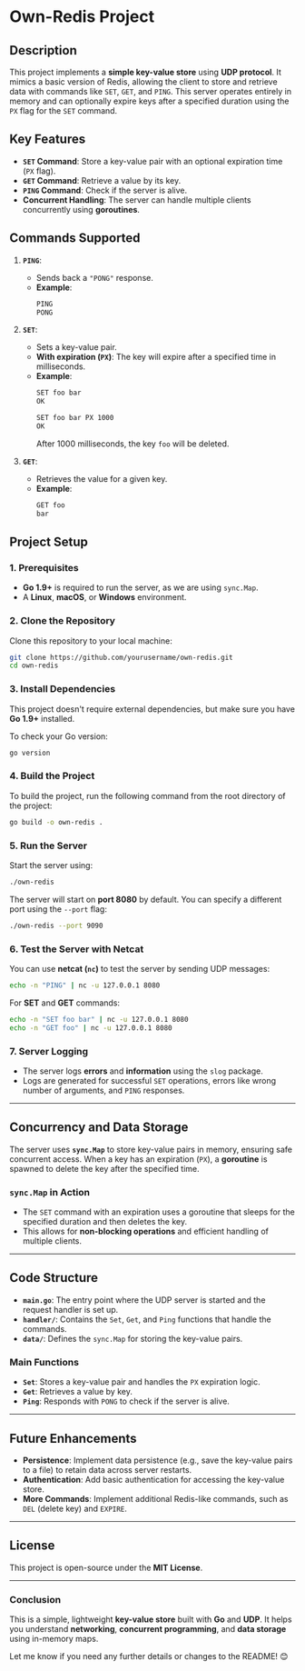 
# **Own-Redis Project**

## **Description**
This project implements a **simple key-value store** using **UDP protocol**. It mimics a basic version of Redis, allowing the client to store and retrieve data with commands like `SET`, `GET`, and `PING`. This server operates entirely in memory and can optionally expire keys after a specified duration using the `PX` flag for the `SET` command.

## **Key Features**
- **`SET` Command**: Store a key-value pair with an optional expiration time (`PX` flag).
- **`GET` Command**: Retrieve a value by its key.
- **`PING` Command**: Check if the server is alive.
- **Concurrent Handling**: The server can handle multiple clients concurrently using **goroutines**.

## **Commands Supported**
1. **`PING`**:
   - Sends back a `"PONG"` response.
   - **Example**:
     ```sh
     PING
     PONG
     ```

2. **`SET`**:
   - Sets a key-value pair.
   - **With expiration (`PX`)**: The key will expire after a specified time in milliseconds.
   - **Example**:
     ```sh
     SET foo bar
     OK
     ```
     ```sh
     SET foo bar PX 1000
     OK
     ```
     After 1000 milliseconds, the key `foo` will be deleted.

3. **`GET`**:
   - Retrieves the value for a given key.
   - **Example**:
     ```sh
     GET foo
     bar
     ```

## **Project Setup**

### **1. Prerequisites**
- **Go 1.9+** is required to run the server, as we are using `sync.Map`.
- A **Linux**, **macOS**, or **Windows** environment.

### **2. Clone the Repository**
Clone this repository to your local machine:
```sh
git clone https://github.com/yourusername/own-redis.git
cd own-redis
```

### **3. Install Dependencies**
This project doesn't require external dependencies, but make sure you have **Go 1.9+** installed.

To check your Go version:
```sh
go version
```

### **4. Build the Project**
To build the project, run the following command from the root directory of the project:
```sh
go build -o own-redis .
```

### **5. Run the Server**
Start the server using:
```sh
./own-redis
```
The server will start on **port 8080** by default. You can specify a different port using the `--port` flag:
```sh
./own-redis --port 9090
```

### **6. Test the Server with Netcat**
You can use **netcat (`nc`)** to test the server by sending UDP messages:
```sh
echo -n "PING" | nc -u 127.0.0.1 8080
```

For **SET** and **GET** commands:
```sh
echo -n "SET foo bar" | nc -u 127.0.0.1 8080
echo -n "GET foo" | nc -u 127.0.0.1 8080
```

### **7. Server Logging**
- The server logs **errors** and **information** using the `slog` package.
- Logs are generated for successful `SET` operations, errors like wrong number of arguments, and `PING` responses.

---

## **Concurrency and Data Storage**
The server uses **`sync.Map`** to store key-value pairs in memory, ensuring safe concurrent access. When a key has an expiration (`PX`), a **goroutine** is spawned to delete the key after the specified time.

### **`sync.Map` in Action**
- The `SET` command with an expiration uses a goroutine that sleeps for the specified duration and then deletes the key.
- This allows for **non-blocking operations** and efficient handling of multiple clients.

---

## **Code Structure**

- **`main.go`**: The entry point where the UDP server is started and the request handler is set up.
- **`handler/`**: Contains the `Set`, `Get`, and `Ping` functions that handle the commands.
- **`data/`**: Defines the `sync.Map` for storing the key-value pairs.

### **Main Functions**

- **`Set`**: Stores a key-value pair and handles the `PX` expiration logic.
- **`Get`**: Retrieves a value by key.
- **`Ping`**: Responds with `PONG` to check if the server is alive.

---

## **Future Enhancements**
- **Persistence**: Implement data persistence (e.g., save the key-value pairs to a file) to retain data across server restarts.
- **Authentication**: Add basic authentication for accessing the key-value store.
- **More Commands**: Implement additional Redis-like commands, such as `DEL` (delete key) and `EXPIRE`.

---

## **License**
This project is open-source under the **MIT License**.

---

### **Conclusion**
This is a simple, lightweight **key-value store** built with **Go** and **UDP**. It helps you understand **networking**, **concurrent programming**, and **data storage** using in-memory maps.

Let me know if you need any further details or changes to the README! 😊
